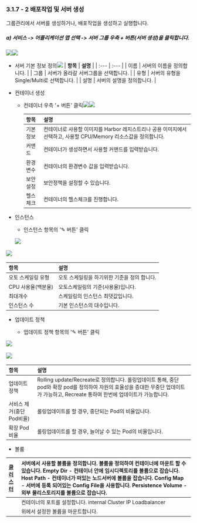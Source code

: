 ### 3.1.7 - 2 배포작업 및 서버 생성

그룹관리에서 서버를 생성하거나, 배포작업을 생성하고 실행합니다.

##### a\) 서비스 -&gt; 어플리케이션 맵 선택 -&gt; 서버 그룹 우측 + 버튼\(서버 생성\)을 클릭합니다.

![](/assets/서버생성.png)![](/assets/서버생성2.png)

* 서버 기본 정보 정의![](/assets/서버생성3.png)
  | **항목** | **설명** |
  | :--- | :--- |
  | 이름 | 서버의 이름을 정의합니다. |
  | 그룹 | 서버가 올라갈 서버그룹을 선택합니다. |
  | 유형 | 서버의 유형을 Single/Multi로 선택합니다. |
  | 설명 | 서버의 설명을 정의합니다. |
* 컨테이너 생성

  * 컨테이너 우측 '+ 버튼' 클릭![](/assets/서버생성4.png)![](/assets/서버생성5.png)

    | **항목** | **설명** |
    | :--- | :--- |
    | 기본 정보 | 컨테이너로 사용할 이미지를 Harbor 레지스트리나 공용 이미지에서 선택하고,  사용할 CPU/Memory 리소스값을 정의합니다. |
    | 커맨드 | 컨테이너가 생성하면서 사용할 커맨드를 입력받습니다. |
    | 환경 변수 | 컨테이너의 환경변수 값을 입력받습니다. |
    | 보안 설정 | 보안정책을 설정할 수 있습니다. |
    | 헬스 체크 | 컨테이너의 헬스체크를 진행합니다. |

* 인스턴스

  * 인스턴스 항목의 '✎ 버튼' 클릭

  ![](/assets/서버생성6.png)

![](/assets/서버생성7.png)

| **항목** | **설명** |
| :--- | :--- |
| 오토 스케일링 유형 | 오토 스케일링을 하기위한 기준을 정의 합니다. |
| CPU 사용율\(백분율\) | 오토스케일링의 기준\(사용율\)입니다. |
| 최대개수 | 스케일링의 인스턴스 최댓값입니다. |
| 인스턴스 수 | 기본 인스턴스의 대수입니다. |

* 업데이트 정책

  * 업데이트 정책 항목의 '✎ 버튼' 클릭

![](/assets/서버생성8.png)

![](/assets/서버생성9.png)

| **항목** | **설명** |
| :--- | :--- |
| 업데이트 정책 | Rolling update/Recreate로 정의합니다. 롤링업데이트 통해, 중단 pod와 확장 pod를 정의하여 자원의 효율성을 증대한 무중단 업데이트가 가능하고, Recreate 통하여 한번에 업데이트가 가능합니다. |
| 서비스 제거\(중단Pod비율\) | 롤링업데이트를 할 경우, 중단되는 Pod의 비율입니다. |
| 확장 Pod비율 | 롤링업데이트를 할 경우, 늘어날 수 있는 Pod의 비율입니다. |

* 볼륨



| [클러스터 ](/c11c-be44-c2a4/c5b4-d50c-b9ac-cf00-c774-c158-b9f5/d074-b7ec-c2a4-d130-bbf8-d130-b9c1.md) | 서버에서 사용할 볼륨을 정의합니다. 볼륨을 정의하여 컨테이너에 마운트 할 수 있습니다.                                                                           **Empty Dir** - 컨테이너 안에 임시디렉토리를 볼륨으로 잡습니다.        **Host Path** - 컨테이너가 떠있는 노드서버에 볼륨을 잡습니다.           **Config Map** - 서버에 등록 되어있는 Config File을 사용합니다.      **Persistence Volume** - 외부 물리스토리지를 볼륨으로 잡습니다. |
| :--- | :--- |
|  | 컨테이너의 포트를 설정합니다. internal Cluster IP Loadbalancer |
|  | 위에서 설정한 볼륨을 마운트합니다. |



